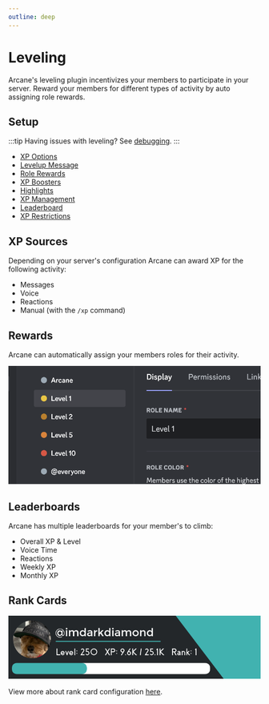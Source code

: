 ```yaml
---
outline: deep
---
```


# Leveling

Arcane's leveling plugin incentivizes your members to participate in your server. Reward your members for different types of activity by auto assigning role rewards.

## Setup

:::tip
Having issues with leveling? See [debugging](./debugging).
:::

- [XP Options](./setup/xp-options)
- [Levelup Message](./setup/levelup-message)
- [Role Rewards](./setup/role-rewards)
- [XP Boosters](./setup/xp-boosters)
- [Highlights](./setup/highlights)
- [XP Management](./setup/xp-management)
- [Leaderboard](./setup/leaderboard)
- [XP Restrictions](./setup/restrictions)

## XP Sources

Depending on your server's configuration Arcane can award XP for the following activity:

- Messages
- Voice
- Reactions
- Manual (with the `/xp` command)

## Rewards

Arcane can automatically assign your members roles for their activity.

![Role rewards](../../images/leveling/rolerewards.png)

## Leaderboards

Arcane has multiple leaderboards for your member's to climb:

- Overall XP & Level
- Voice Time
- Reactions
- Weekly XP
- Monthly XP

## Rank Cards

![Rank card preview](../../images/leveling/card.png)

View more about rank card configuration [here](./card.md).
